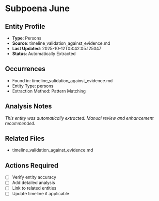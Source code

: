 # Subpoena June

## Entity Profile
- **Type**: Persons
- **Source**: timeline_validation_against_evidence.md
- **Last Updated**: 2025-10-12T03:42:05.125047
- **Status**: Automatically Extracted

## Occurrences
- Found in: timeline_validation_against_evidence.md
- Entity Type: persons
- Extraction Method: Pattern Matching

## Analysis Notes
*This entity was automatically extracted. Manual review and enhancement recommended.*

## Related Files
- timeline_validation_against_evidence.md

## Actions Required
- [ ] Verify entity accuracy
- [ ] Add detailed analysis
- [ ] Link to related entities
- [ ] Update timeline if applicable
